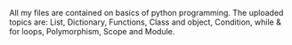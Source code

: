 All my files are contained on basics of python programming. 
The uploaded topics are: List, Dictionary, Functions, Class and object, Condition, while & for loops, Polymorphism, Scope and Module.
